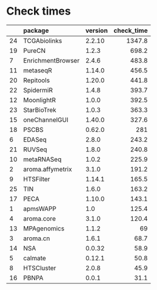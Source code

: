 # Check times

|   |package           |version | check_time|
|:--|:-----------------|:-------|----------:|
|24 |TCGAbiolinks      |2.2.10  |     1347.8|
|19 |PureCN            |1.2.3   |      698.2|
|7  |EnrichmentBrowser |2.4.6   |      483.8|
|11 |metaseqR          |1.14.0  |      456.5|
|20 |Repitools         |1.20.0  |      441.8|
|22 |SpidermiR         |1.4.8   |      393.7|
|12 |MoonlightR        |1.0.0   |      392.5|
|23 |StarBioTrek       |1.0.3   |      363.3|
|15 |oneChannelGUI     |1.40.0  |      327.6|
|18 |PSCBS             |0.62.0  |        281|
|6  |EDASeq            |2.8.0   |      243.2|
|21 |RUVSeq            |1.8.0   |      240.8|
|10 |metaRNASeq        |1.0.2   |      225.9|
|2  |aroma.affymetrix  |3.1.0   |      191.2|
|9  |HTSFilter         |1.14.1  |      165.5|
|25 |TIN               |1.6.0   |      163.2|
|17 |PECA              |1.10.0  |      143.1|
|1  |apmsWAPP          |1.0     |      125.4|
|4  |aroma.core        |3.1.0   |      120.4|
|13 |MPAgenomics       |1.1.2   |         69|
|3  |aroma.cn          |1.6.1   |       68.7|
|14 |NSA               |0.0.32  |       58.9|
|5  |calmate           |0.12.1  |       50.8|
|8  |HTSCluster        |2.0.8   |       45.9|
|16 |PBNPA             |0.0.1   |       31.1|


